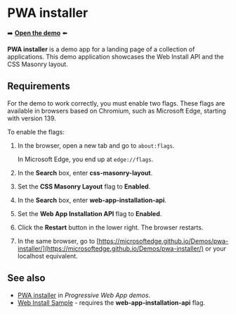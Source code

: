 # PWA installer

➡️ **[Open the demo](https://microsoftedge.github.io/Demos/pwa-installer/)** ⬅️

**PWA installer** is a demo app for a landing page of a collection of applications.  This demo application showcases the Web Install API and the CSS Masonry layout.


<!-- ====================================================================== -->
## Requirements

For the demo to work correctly, you must enable two flags.  These flags are available in browsers based on Chromium, such as Microsoft Edge, starting with version 139.

To enable the flags:

1. In the browser, open a new tab and go to `about:flags`.

   In Microsoft Edge, you end up at `edge://flags`.

1. In the **Search** box, enter **css-masonry-layout**.

1. Set the **CSS Masonry Layout** flag to **Enabled**.

1. In the **Search** box, enter **web-app-installation-api**.

1. Set the **Web App Installation API** flag to **Enabled**.

1. Click the **Restart** button in the lower right.  The browser restarts.

1. In the same browser, go to [https://microsoftedge.github.io/Demos/pwa-installer/](https://microsoftedge.github.io/Demos/pwa-installer/)<!-- orig: https://microsoftedge.github.io/Demos/pwa-pwastore/ --> or your localhost equivalent.


<!-- ====================================================================== -->
## See also

* [PWA installer](https://learn.microsoft.com/microsoft-edge/progressive-web-apps/demo-pwas#pwa-installer) in _Progressive Web App demos_.
* [Web Install Sample](https://kbhlee2121.github.io/pwa/web-install/index.html) - requires the **web-app-installation-api** flag.

